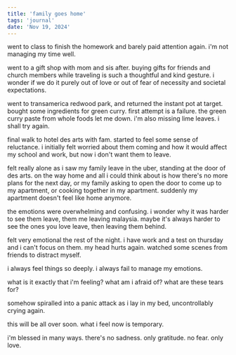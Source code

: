 ```yaml
---
title: 'family goes home'
tags: 'journal'
date: 'Nov 19, 2024'
---
```


went to class to finish the homework and barely paid attention again. i'm not managing my time well.

went to a gift shop with mom and sis after. buying gifts for friends and church members while traveling is such a thoughtful and kind gesture. i wonder if we do it purely out of love or out of fear of necessity and societal expectations.

went to transamerica redwood park, and returned the instant pot at target. bought some ingredients for green curry. first attempt is a failure. the green curry paste from whole foods let me down. i'm also missing lime leaves. i shall try again.

final walk to hotel des arts with fam. started to feel some sense of reluctance. i initially felt worried about them coming and how it would affect my school and work, but now i don't want them to leave.

felt really alone as i saw my family leave in the uber, standing at the door of des arts. on the way home and all i could think about is how there's no more plans for the next day, or my family asking to open the door to come up to my apartment, or cooking together in my apartment. suddenly my apartment doesn't feel like home anymore.

the emotions were overwhelming and confusing. i wonder why it was harder to see them leave, them me leaving malaysia. maybe it's always harder to see the ones you love leave, then leaving them behind.

felt very emotional the rest of the night. i have work and a test on thursday and i can't focus on them. my head hurts again. watched some scenes from friends to distract myself.

i always feel things so deeply. i always fail to manage my emotions.

what is it exactly that i'm feeling? what am i afraid of? what are these tears for?

somehow spiralled into a panic attack as i lay in my bed, uncontrollably crying again.

this will be all over soon. what i feel now is temporary.

i'm blessed in many ways. there's no sadness. only gratitude. no fear. only love.
